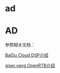 # ad
# AD

参照相关文档：

[BaiDu Cloud DSP介绍](https://cloud.baidu.com/doc/DSP/ProductDescription.html#.E7.AE.80.E4.BB.8B)


[giser.yang OpenRTB介绍](https://github.com/leeowenowen/OpenRTB/blob/master/OpenRTBAPI.md)
